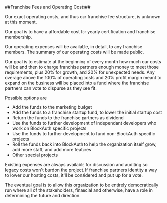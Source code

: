 ##Franchise Fees and Operating Costs##

Our exact operating costs, and thus our franchise fee structure, is unknown at this moment. 

Our goal is to have a affordable cost for yearly certification and franchise membership. 

Our operating expenses will be available, in detail, to any franchise members. The summary of our operating costs will be made public. 

Our goal is to estimate at the beginning of every month how much our costs will be and then to charge franchise partners enough money to meet those requirements, plus 20% for growth, and 20% for unexpected needs. Any overage above the 100% of operating costs and 20% profit margin meant to expand on the business will be placed into a fund where the franchise partners can vote to dispurse as they see fit. 

Possible options are 
* Add the funds to the marketing budget
* Add the funds to a franchise startup fund, to lower the initial startup cost
* Return the funds to the franchise partners as dividend
* Use the funds to further development of independant developers who work on BlockAuth specific projects
* Use the funds to further development to fund non-BlockAuth specific projects
* Roll the funds back into BlockAuth to help the organization itself grow, add more staff, and add more features
* Other special projects

Existing expenses are always available for discussion and auditing so legacy costs won't burdon the project. If franchise partners identity a way to lower our hosting costs, it'll be considered and put up for a vote. 

The eventual goal is to allow this organization to be entirely democratically run where all of the stakeholders, financial and otherwise, have a role in determining the future and direction. 
